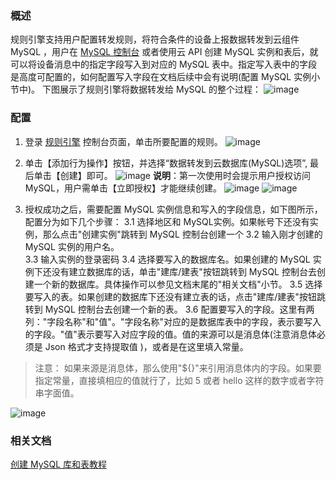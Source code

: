 [//]: # (chinagitpath:XXXXX)

### 概述
规则引擎支持用户配置转发规则，将符合条件的设备上报数据转发到云组件 MySQL ，用户在 [MySQL 控制台](https://console.cloud.tencent.com/cdb) 或者使用云 API 创建 MySQL 实例和表后，就可以将设备消息中的指定字段写入到对应的 MySQL 表中。指定写入表中的字段是高度可配置的，如何配置写入字段在文档后续中会有说明(配置 MySQL 实例小节中)。 
下图展示了规则引擎将数据转发给 MySQL 的整个过程：
![image](http://qzonestyle.gtimg.cn/qzone/vas/opensns/res/img/iot_forward_mysql.png)

### 配置
1. 登录 [规则引擎](https://console.cloud.tencent.com/iotcloud/rules/rule) 控制台页面，单击所要配置的规则。
![image](http://qzonestyle.gtimg.cn/qzone/vas/opensns/res/img/iot_forward_mysql_list_rules.png)

2. 单击【添加行为操作】按钮，并选择“数据转发到云数据库(MySQL)选项”, 最后单击【创建】即可。
![image](http://qzonestyle.gtimg.cn/qzone/vas/opensns/res/img/iot_forward_mysql_select_action.png)
**说明**：第一次使用时会提示用户授权访问 MySQL，用户需单击【立即授权】才能继续创建。
![image](http://qzonestyle.gtimg.cn/qzone/vas/opensns/res/img/iot_forwad_mysql_need_auth.png)
![image](http://qzonestyle.gtimg.cn/qzone/vas/opensns/res/img/iot_forward_mysq_auth_now.png)

3. 授权成功之后，需要配置 MySQL 实例信息和写入的字段信息，如下图所示，配置分为如下几个步骤：
3.1 选择地区和 MySQL实例。如果帐号下还没有实例，那么点击"创建实例"跳转到 MySQL 控制台创建一个
3.2 输入刚才创建的 MySQL 实例的用户名。     
3.3 输入实例的登录密码
3.4 选择要写入的数据库名。如果创建的 MySQL 实例下还没有建立数据库的话，单击"建库/建表"按钮跳转到 MySQL 控制台去创建一个新的数据库。具体操作可以参见文档末尾的"相关文档"小节。
3.5 选择要写入的表。如果创建的数据库下还没有建立表的话，点击"建库/建表"按钮跳转到 MySQL 控制台去创建一个新的表。
3.6 配置要写入的字段。这里有两列："字段名称"和"值"。"字段名称"对应的是数据库表中的字段，表示要写入的字段。"值"表示要写入对应字段的值。值的来源可以是消息体(注意消息体必须是 Json 格式才支持提取值 )，或者是在这里填入常量。
>注意：
>如果来源是消息体，那么使用"${}"来引用消息体内的字段。如果要指定常量，直接填相应的值就行了，比如 5 或者 hello 这样的数字或者字符串字面值。

![image](http://qzonestyle.gtimg.cn/qzone/vas/opensns/res/img/iot_forward_mysql_config_instance.png)

### 相关文档
[创建 MySQL 库和表教程](https://cloud.tencent.com/document/product/236/8465)

